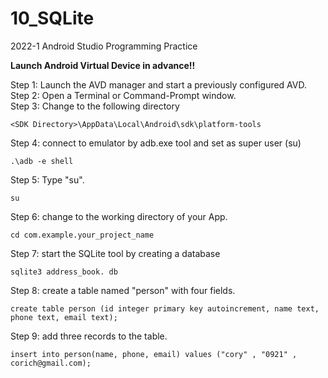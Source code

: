 # 10_SQLite
2022-1 Android Studio Programming Practice

**Launch Android Virtual Device in advance!!**
 
Step 1: Launch the AVD manager and start a previously configured AVD.  
Step 2: Open a Terminal or Command-Prompt window.  
Step 3: Change to the following directory   
```
<SDK Directory>\AppData\Local\Android\sdk\platform-tools 
```

Step 4: connect to emulator by adb.exe tool and set as super user (su)  
```
.\adb -e shell
```

Step 5: Type "su".
```
su
```

Step 6: change to the working directory of your App. 
```
cd com.example.your_project_name
```

Step 7: start the SQLite tool by creating a database 
```
sqlite3 address_book. db
```

Step 8: create a table named "person" with four fields. 
```
create table person (id integer primary key autoincrement, name text, phone text, email text);
```

Step 9: add three records to the table. 
```
insert into person(name, phone, email) values ("cory" , "0921" , corich@gmail.com);
```


